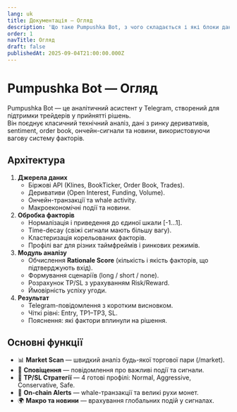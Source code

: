 ```yaml
---
lang: uk
title: Документація — Огляд
description: 'Що таке Pumpushka Bot, з чого складається і які блоки даних/функцій охоплює'
order: 1
navTitle: Огляд
draft: false
publishedAt: 2025-09-04T21:00:00.000Z
---
```


# Pumpushka Bot — Огляд

Pumpushka Bot — це аналітичний асистент у Telegram, створений для підтримки трейдерів у прийнятті рішень.\
Він поєднує класичний технічний аналіз, дані з ринку деривативів, sentiment, order book, ончейн-сигнали та новини, використовуючи вагову систему факторів.

## Архітектура

1. **Джерела даних**
   * Біржові API (Klines, BookTicker, Order Book, Trades).
   * Деривативи (Open Interest, Funding, Volume).
   * Ончейн-транзакції та whale activity.
   * Макроекономічні події та новини.
2. **Обробка факторів**
   * Нормалізація і приведення до єдиної шкали \[-1…1].
   * Time-decay (свіжі сигнали мають більшу вагу).
   * Кластеризація корельованих факторів.
   * Профілі ваг для різних таймфреймів і ринкових режимів.
3. **Модуль аналізу**
   * Обчислення **Rationale Score** (кількість і якість факторів, що підтверджують вхід).
   * Формування сценаріїв (long / short / none).
   * Розрахунок TP/SL з урахуванням Risk/Reward.
   * Ймовірність успіху угоди.
4. **Результат**
   * Telegram-повідомлення з коротким висновком.
   * Чіткі рівні: Entry, TP1–TP3, SL.
   * Пояснення: які фактори вплинули на рішення.

## Основні функції

* 📊 **Market Scan** — швидкий аналіз будь-якої торгової пари (/market).
* 🔔 **Сповіщення** — повідомлення про важливі події та сигнали.
* 🎯 **TP/SL Стратегії** — 4 готові профілі: Normal, Aggressive, Conservative, Safe.
* 🐋 **On-chain Alerts** — whale-транзакції та великі рухи монет.
* 🌍 **Макро та новини** — врахування глобальних подій у сигналах.

